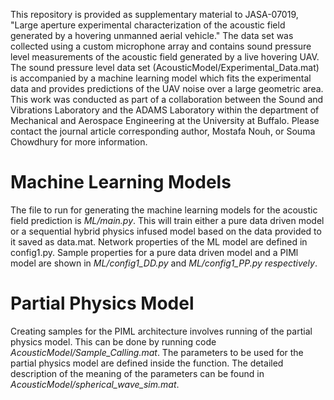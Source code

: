 This repository is provided as supplementary material to JASA-07019, "Large aperture experimental characterization of the acoustic field generated by a hovering unmanned aerial vehicle." The data set was collected using a custom microphone array and contains sound pressure level measurements of the acoustic field generated by a live hovering UAV. The sound pressure level data set (AcousticModel/Experimental_Data.mat) is accompanied by a machine learning model which fits the experimental data and provides predictions of the UAV noise over a large geometric area. This work was conducted as part of a collaboration between the Sound and Vibrations Laboratory and the ADAMS Laboratory within the department of Mechanical and Aerospace Engineering at the University at Buffalo. Please contact the journal article corresponding author, Mostafa Nouh, or Souma Chowdhury for more information.

# Machine Learning Models
The file to run for generating the machine learning models for the acoustic field prediction is _ML/main.py_. This will train either a pure data driven model or a sequential hybrid physics infused model based on the data provided to it saved as data.mat. Network properties of the ML model are defined in config1.py. Sample properties for a pure data driven model and a PIMl model are shown in _ML/config1\_DD.py_ and _ML/config1\_PP.py respectively_.

# Partial Physics Model
Creating samples for the PIML architecture involves running of the partial physics model. This can be done by running code _AcousticModel/Sample\_Calling.mat_. The parameters to be used for the partial physics model are defined inside the function. The detailed description of the meaning of the parameters can be found in _AcousticModel/spherical\_wave\_sim.mat_.
